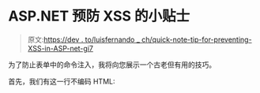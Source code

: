 # ASP.NET 预防 XSS 的小贴士

> 原文:[https://dev . to/luisfernando _ ch/quick-note-tip-for-preventing-XSS-in-ASP-net-gi7](https://dev.to/luisfernando_ch/quick-note-tip-for-preventing-xss-in-asp-net-gi7)

为了防止表单中的命令注入，我将向您展示一个古老但有用的技巧。

首先，我们有这一行不编码 HTML:
